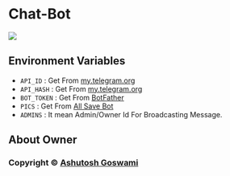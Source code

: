 # Chat-Bot
<img src="https://graph.org/file/17e4d9230bd10d58113e0.jpg">

## Environment Variables
- `API_ID` : Get From [my.telegram.org](https://my.telegram.org)
- `API_HASH` : Get From [my.telegram.org](https://my.telegram.org)
- `BOT_TOKEN` : Get From [BotFather](https://telegram.me/BotFather)
- `PICS` : Get From [All Save Bot](https://t.me/AllSaveBot_bot)
- `ADMINS` : It mean Admin/Owner Id For Broadcasting Message.

## About Owner

### Copyright ©️ [Ashutosh Goswami](https://github.com/AshutoshGoswami24)
